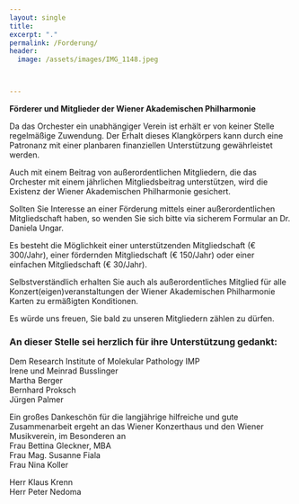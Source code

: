 ```yaml
---
layout: single
title:
excerpt: "."
permalink: /Forderung/
header:
  image: /assets/images/IMG_1148.jpeg



---
```



**Förderer und Mitglieder der Wiener Akademischen Philharmonie**

Da das Orchester ein unabhängiger Verein ist erhält er von keiner Stelle regelmäßige Zuwendung.
Der Erhalt dieses Klangkörpers kann durch eine Patronanz mit einer planbaren finanziellen Unterstützung gewährleistet werden.

Auch mit einem Beitrag von außerordentlichen Mitgliedern, die das
Orchester mit einem jährlichen Mitgliedsbeitrag unterstützen, wird die Existenz der Wiener Akademischen Philharmonie gesichert.


Sollten Sie Interesse an einer Förderung mittels einer außerordentlichen Mitgliedschaft haben, so wenden Sie sich bitte via sicherem Formular an Dr. Daniela Ungar.

Es besteht die Möglichkeit
einer unterstützenden Mitgliedschaft (€ 300/Jahr), 
einer fördernden Mitgliedschaft (€ 150/Jahr) 
oder einer einfachen Mitgliedschaft (€ 30/Jahr).

Selbstverständlich erhalten Sie auch als außerordentliches Mitglied für alle Konzert(eigen)veranstaltungen der Wiener Akademischen Philharmonie Karten zu ermäßigten Konditionen.

Es würde uns freuen, Sie bald zu unseren Mitgliedern zählen zu dürfen.

### An dieser Stelle sei herzlich für ihre Unterstützung gedankt:

Dem Research Institute of Molekular Pathology IMP <br />
Irene und Meinrad Busslinger<br />
Martha Berger<br />
Bernhard Proksch<br />
Jürgen Palmer<br />

Ein großes Dankeschön für die langjährige hilfreiche und gute Zusammenarbeit ergeht an das Wiener Konzerthaus und den Wiener Musikverein, im Besonderen an<br />
Frau Bettina Gleckner, MBA<br />
Frau Mag. Susanne Fiala<br />
Frau Nina Koller<br />

Herr Klaus Krenn<br />
Herr Peter Nedoma<br />
